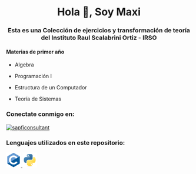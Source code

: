 <h1 align="center">Hola 👋, Soy Maxi</h1>
<h3 align="center">Esta es una Colección de ejercicios y transformación de teoría del Instituto Raul Scalabrini Ortiz - IRSO</h3>

<h4 align="left">Materias de primer año</h4>

- Algebra

- Programación I

- Estructura de un Computador

- Teoría de Sistemas




<h3 align="left">Conectate conmigo en:</h3>
<p align="left">
<a href="https://linkedin.com/in/sapficonsultant" target="blank"><img align="center" src="https://raw.githubusercontent.com/rahuldkjain/github-profile-readme-generator/master/src/images/icons/Social/linked-in-alt.svg" alt="sapficonsultant" height="30" width="40" /></a>
</p>

<h3 align="left">Lenguajes utilizados en este repositorio:</h3>
<p align="left"> <a href="https://www.cprogramming.com/" target="_blank"> <img src="https://raw.githubusercontent.com/devicons/devicon/master/icons/c/c-original.svg" alt="c" width="40" height="40"/> </a> <a href="https://www.python.org" target="_blank"> <img src="https://raw.githubusercontent.com/devicons/devicon/master/icons/python/python-original.svg" alt="python" width="40" height="40"/> </a> </p>

